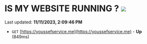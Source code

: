 # IS MY WEBSITE RUNNING ? [![](https://img.shields.io/static/v1?label=Sponsor&message=%E2%9D%A4&logo=GitHub&color=%23fe8e86)](https://github.com/sponsors/<username>)

Last updated: **11/11/2023, 2:09:46 PM**

- `GET` [https://youssefservice.me](https://youssefservice.me) - **Up** (849ms)
